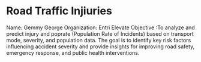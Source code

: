 <h1>Road Traffic Injiuries</h1>
Name: Gemmy George
Organization: Entri Elevate
Objective :To analyze and predict injury and poprate (Population Rate of Incidents) based on transport mode, severity, and population data.
The goal is to identify key risk factors influencing accident severity and provide insights for improving road safety, emergency response, and public health interventions.
